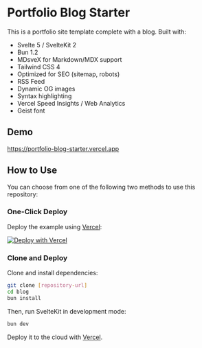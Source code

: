 # Portfolio Blog Starter

This is a portfolio site template complete with a blog. Built with:

- Svelte 5 / SvelteKit 2
- Bun 1.2
- MDsveX for Markdown/MDX support
- Tailwind CSS 4
- Optimized for SEO (sitemap, robots)
- RSS Feed
- Dynamic OG images
- Syntax highlighting
- Vercel Speed Insights / Web Analytics
- Geist font

## Demo

https://portfolio-blog-starter.vercel.app

## How to Use

You can choose from one of the following two methods to use this repository:

### One-Click Deploy

Deploy the example using [Vercel](https://vercel.com?utm_source=github&utm_medium=readme&utm_campaign=vercel-examples):

[![Deploy with Vercel](https://vercel.com/button)](https://vercel.com/new/clone?repository-url=https://github.com/vercel/examples/tree/main/solutions/blog&project-name=blog&repository-name=blog)

### Clone and Deploy

Clone and install dependencies:

```bash
git clone [repository-url]
cd blog
bun install
```

Then, run SvelteKit in development mode:

```bash
bun dev
```

Deploy it to the cloud with [Vercel](https://vercel.com/templates).
